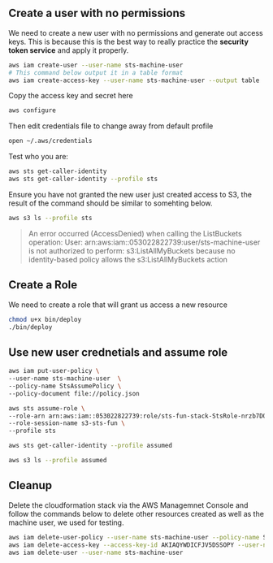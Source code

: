 ## Create a user with no permissions

We need to create a new user with no permissions and generate out access keys. This is because this is the best way to really practice the **security token service** and apply it properly. 

```sh
aws iam create-user --user-name sts-machine-user
# This command below output it in a table format
aws iam create-access-key --user-name sts-machine-user --output table
```

Copy the access key and secret here
```sh
aws configure
```

Then edit credentials file to change away from default profile

```sh
open ~/.aws/credentials 
```

Test who you are:

```sh
aws sts get-caller-identity
aws sts get-caller-identity --profile sts
```

Ensure you have not granted the new user just created access to S3, the result of the command should be similar to somehting below. 

```sh
aws s3 ls --profile sts
```
> An error occurred (AccessDenied) when calling the ListBuckets operation: User: arn:aws:iam::053022822739:user/sts-machine-user is not authorized to perform: s3:ListAllMyBuckets because no identity-based policy allows the s3:ListAllMyBuckets action

## Create a Role

We need to create a role that will grant us access a new resource

```sh
chmod u+x bin/deploy
./bin/deploy
```

## Use new user crednetials and assume role

```sh
aws iam put-user-policy \
--user-name sts-machine-user  \
--policy-name StsAssumePolicy \
--policy-document file://policy.json
```

```sh
aws sts assume-role \
--role-arn arn:aws:iam::053022822739:role/sts-fun-stack-StsRole-nrzb7D0Iigpv \
--role-session-name s3-sts-fun \
--profile sts
```

```sh
aws sts get-caller-identity --profile assumed
```

```sh
aws s3 ls --profile assumed
```

## Cleanup

Delete the cloudformation stack via the AWS Managemnet Console and follow the commands below to delete other resources created as well as the machine user, we used for testing. 

```sh
aws iam delete-user-policy --user-name sts-machine-user --policy-name StsAssumePolicy
aws iam delete-access-key --access-key-id AKIAQYWDICFJV5DSSOPY --user-name sts-machine-user
aws iam delete-user --user-name sts-machine-user
```